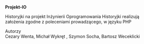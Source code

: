 <b>Projekt-IO</b>


Historyjki na projekt Inżynierii Oprogramowania
Historyjki realizują założenia zgodne z poleceniami prowadzącego, w języku PHP

Autorzy<br>
Cezary Wenta,
Michał Wykręt ,
Szymon Socha,
Bartosz Weceklicki

